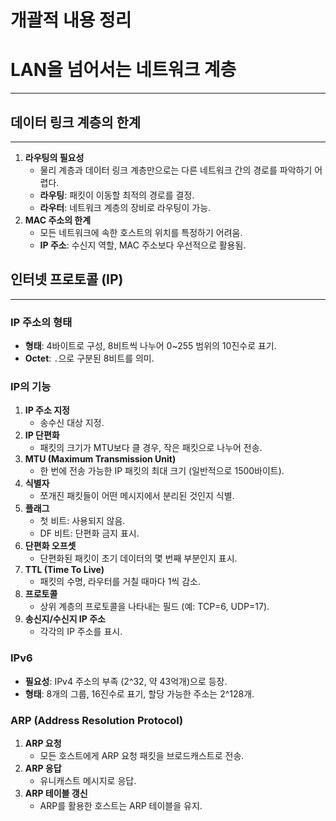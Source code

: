 
# 개괄적 내용 정리

# LAN을 넘어서는 네트워크 계층

---

## 데이터 링크 계층의 한계

---

1. **라우팅의 필요성**
    - 물리 계층과 데이터 링크 계층만으로는 다른 네트워크 간의 경로를 파악하기 어렵다.
    - **라우팅**: 패킷이 이동할 최적의 경로를 결정.
    - **라우터**: 네트워크 계층의 장비로 라우팅이 가능.
2. **MAC 주소의 한계**
    - 모든 네트워크에 속한 호스트의 위치를 특정하기 어려움.
    - **IP 주소**: 수신지 역할, MAC 주소보다 우선적으로 활용됨.

## 인터넷 프로토콜 (IP)

---

### IP 주소의 형태

- **형태**: 4바이트로 구성, 8비트씩 나누어 0~255 범위의 10진수로 표기.
- **Octet**: `.`으로 구분된 8비트를 의미.

### IP의 기능

1. **IP 주소 지정**
    - 송수신 대상 지정.
2. **IP 단편화**
    - 패킷의 크기가 MTU보다 클 경우, 작은 패킷으로 나누어 전송.
3. **MTU (Maximum Transmission Unit)**
    - 한 번에 전송 가능한 IP 패킷의 최대 크기 (일반적으로 1500바이트).
4. **식별자**
    - 쪼개진 패킷들이 어떤 메시지에서 분리된 것인지 식별.
5. **플래그**
    - 첫 비트: 사용되지 않음.
    - DF 비트: 단편화 금지 표시.
6. **단편화 오프셋**
    - 단편화된 패킷이 초기 데이터의 몇 번째 부분인지 표시.
7. **TTL (Time To Live)**
    - 패킷의 수명, 라우터를 거칠 때마다 1씩 감소.
8. **프로토콜**
    - 상위 계층의 프로토콜을 나타내는 필드 (예: TCP=6, UDP=17).
9. **송신지/수신지 IP 주소**
    - 각각의 IP 주소를 표시.

### IPv6

- **필요성**: IPv4 주소의 부족 (2^32, 약 43억개)으로 등장.
- **형태**: 8개의 그룹, 16진수로 표기, 할당 가능한 주소는 2^128개.

### ARP (Address Resolution Protocol)

1. **ARP 요청**
    - 모든 호스트에게 ARP 요청 패킷을 브로드캐스트로 전송.
2. **ARP 응답**
    - 유니캐스트 메시지로 응답.
3. **ARP 테이블 갱신**
    - ARP를 활용한 호스트는 ARP 테이블을 유지.